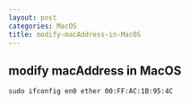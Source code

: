 ```yaml
---
layout: post
categories: MacOS
title: modify-macAddress-in-MacOS
---
```

## modify macAddress in MacOS 


```Shell
sudo ifconfig en0 ether 00:FF:AC:1B:95:4C
```

